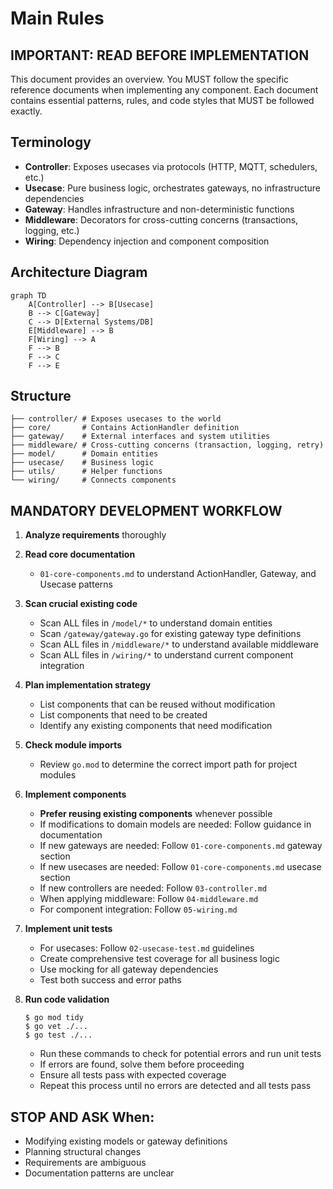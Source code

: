 # Main Rules

## IMPORTANT: READ BEFORE IMPLEMENTATION
This document provides an overview. You MUST follow the specific reference documents when implementing any component. Each document contains essential patterns, rules, and code styles that MUST be followed exactly.

## Terminology
- **Controller**: Exposes usecases via protocols (HTTP, MQTT, schedulers, etc.)
- **Usecase**: Pure business logic, orchestrates gateways, no infrastructure dependencies
- **Gateway**: Handles infrastructure and non-deterministic functions
- **Middleware**: Decorators for cross-cutting concerns (transactions, logging, etc.)
- **Wiring**: Dependency injection and component composition

## Architecture Diagram

```mermaid
graph TD
    A[Controller] --> B[Usecase]
    B --> C[Gateway]
    C --> D[External Systems/DB]
    E[Middleware] --> B
    F[Wiring] --> A
    F --> B
    F --> C
    F --> E
```

## Structure
```
├── controller/ # Exposes usecases to the world
├── core/       # Contains ActionHandler definition
├── gateway/    # External interfaces and system utilities
├── middleware/ # Cross-cutting concerns (transaction, logging, retry)
├── model/      # Domain entities
├── usecase/    # Business logic
├── utils/      # Helper functions
└── wiring/     # Connects components
```

## MANDATORY DEVELOPMENT WORKFLOW
1. **Analyze requirements** thoroughly

2. **Read core documentation**
   - `01-core-components.md` to understand ActionHandler, Gateway, and Usecase patterns

3. **Scan crucial existing code**
   - Scan ALL files in `/model/*` to understand domain entities
   - Scan `/gateway/gateway.go` for existing gateway type definitions
   - Scan ALL files in `/middleware/*` to understand available middleware
   - Scan ALL files in `/wiring/*` to understand current component integration

4. **Plan implementation strategy**
   - List components that can be reused without modification
   - List components that need to be created
   - Identify any existing components that need modification

5. **Check module imports**
   - Review `go.mod` to determine the correct import path for project modules

6. **Implement components**
   - **Prefer reusing existing components** whenever possible
   - If modifications to domain models are needed: Follow guidance in documentation
   - If new gateways are needed: Follow `01-core-components.md` gateway section
   - If new usecases are needed: Follow `01-core-components.md` usecase section
   - If new controllers are needed: Follow `03-controller.md`
   - When applying middleware: Follow `04-middleware.md`
   - For component integration: Follow `05-wiring.md`

7. **Implement unit tests**
   - For usecases: Follow `02-usecase-test.md` guidelines
   - Create comprehensive test coverage for all business logic
   - Use mocking for all gateway dependencies
   - Test both success and error paths

8. **Run code validation**
   ```
   $ go mod tidy
   $ go vet ./...
   $ go test ./...
   ```
   - Run these commands to check for potential errors and run unit tests
   - If errors are found, solve them before proceeding
   - Ensure all tests pass with expected coverage
   - Repeat this process until no errors are detected and all tests pass

## STOP AND ASK When:
- Modifying existing models or gateway definitions
- Planning structural changes
- Requirements are ambiguous
- Documentation patterns are unclear